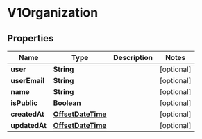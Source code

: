 

# V1Organization

## Properties

Name | Type | Description | Notes
------------ | ------------- | ------------- | -------------
**user** | **String** |  |  [optional]
**userEmail** | **String** |  |  [optional]
**name** | **String** |  |  [optional]
**isPublic** | **Boolean** |  |  [optional]
**createdAt** | [**OffsetDateTime**](OffsetDateTime.md) |  |  [optional]
**updatedAt** | [**OffsetDateTime**](OffsetDateTime.md) |  |  [optional]




